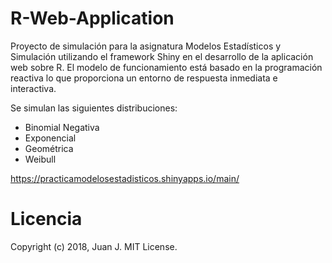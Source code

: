 # R-Web-Application
Proyecto de simulación para la asignatura Modelos Estadísticos y Simulación utilizando el framework Shiny en el desarrollo de la aplicación web sobre R. El modelo de funcionamiento está basado en la programación reactiva lo que proporciona un entorno de respuesta inmediata e interactiva.

Se simulan las siguientes distribuciones:
  - Binomial Negativa
  - Exponencial
  - Geométrica
  - Weibull

https://practicamodelosestadisticos.shinyapps.io/main/

# Licencia
Copyright (c) 2018, Juan J. MIT License.
